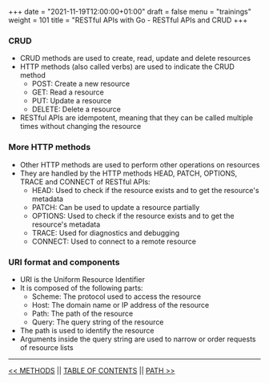 +++
date = "2021-11-19T12:00:00+01:00"
draft = false
menu = "trainings"
weight = 101
title = "RESTful APIs with Go - RESTful APIs and CRUD
+++

### CRUD

* CRUD methods are used to create, read, update and delete resources
* HTTP methods (also called verbs) are used to indicate the CRUD method
    * POST: Create a new resource
    * GET: Read a resource
    * PUT: Update a resource
    * DELETE: Delete a resource
* RESTful APIs are idempotent, meaning that they can be called multiple times without changing the resource

### More HTTP methods

* Other HTTP methods are used to perform other operations on resources
* They are handled by the HTTP methods HEAD, PATCH, OPTIONS, TRACE and CONNECT of RESTful APIs:
    * HEAD: Used to check if the resource exists and to get the resource's metadata
    * PATCH: Can be used to update a resource partially
    * OPTIONS: Used to check if the resource exists and to get the resource's metadata
    * TRACE: Used for diagnostics and debugging
    * CONNECT: Used to connect to a remote resource

### URI format and components

* URI is the Uniform Resource Identifier
* It is composed of the following parts:
    * Scheme: The protocol used to access the resource
    * Host: The domain name or IP address of the resource
    * Path: The path of the resource
    * Query: The query string of the resource
* The path is used to identify the resource
* Arguments inside the query string are used to narrow or order requests of resource lists

---

[<< METHODS](methods.md) || [TABLE OF CONTENTS](../README.md) || [PATH >>](path.md)
